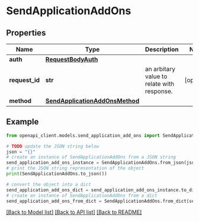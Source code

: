 # SendApplicationAddOns


## Properties

Name | Type | Description | Notes
------------ | ------------- | ------------- | -------------
**auth** | [**RequestBodyAuth**](RequestBodyAuth.md) |  | 
**request_id** | **str** | an arbitary value to relate with response. | [optional] 
**method** | [**SendApplicationAddOnsMethod**](SendApplicationAddOnsMethod.md) |  | 

## Example

```python
from openapi_client.models.send_application_add_ons import SendApplicationAddOns

# TODO update the JSON string below
json = "{}"
# create an instance of SendApplicationAddOns from a JSON string
send_application_add_ons_instance = SendApplicationAddOns.from_json(json)
# print the JSON string representation of the object
print(SendApplicationAddOns.to_json())

# convert the object into a dict
send_application_add_ons_dict = send_application_add_ons_instance.to_dict()
# create an instance of SendApplicationAddOns from a dict
send_application_add_ons_from_dict = SendApplicationAddOns.from_dict(send_application_add_ons_dict)
```
[[Back to Model list]](../README.md#documentation-for-models) [[Back to API list]](../README.md#documentation-for-api-endpoints) [[Back to README]](../README.md)



